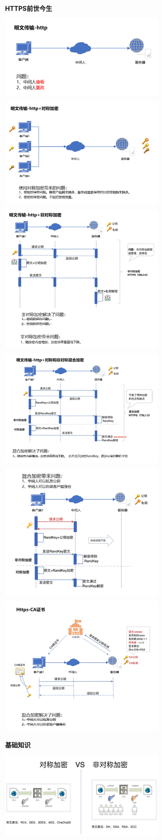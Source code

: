 
## HTTPS前世今生

![](./asset/image/https/1.png)

![](./asset/image/https/2.png)

![](./asset/image/https/3.png)

![](./asset/image/https/4.png)

![](./asset/image/https/4-1.png)

![](./asset/image/https/5.png)


## 基础知识

![](./asset/image/https/encry.png)